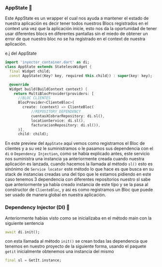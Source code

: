 ### AppState 🔮

Este AppState es un wrapper el cual nos ayuda a mantener el estado de nuestra aplicación es decir tener todos nuestros Blocs registrados en el context una vez que la aplicación inicie, esto nos da la oportunidad de tener usar diferentes blocs en diferentes pantallas sin el miedo de obtener un error de que nuestro bloc no se ha registrado en el context de nuestra aplicación.

e.j del AppState
```dart
import 'inyector_container.dart' as di;
class AppState extends StatelessWidget {
  final Widget child;
  const AppState({Key? key, required this.child}) : super(key: key);

  @override
  Widget build(BuildContext context) {
    return MultiBlocProvider(providers: [      
      //BLOC CLIENTES
      BlocProvider<ClienteBloc>(
        create: (context) => ClienteBloc(
            //REPOSITORY DEPENDENCY
            cuentasXCobrarRepository: di.sl(),
            locationService: di.sl(),
            facturacionRepository: di.sl()),
      )],
      child: child);
```
En este preview del `AppState` aquí vemos como registramos el Bloc de clientes y a su vez le suministramos o le pasamos sus dependencia con el `di` o `Dependency Injection`, como se había explicado antes, este servicio nos suministra una instancia ya anteriormente creada cuando nuestra aplicación es lanzada, cuando hacemos la llamada al método `sl()` esto es sinónimo de `Service locator` este método lo que hace es que busca en su stack de instancias creadas una del tipo que le estamos pidiendo en este caso tenemos 3 dependencia con diferentes repositorios nuestro sl sabe que anteriormente ya había creado instancia de este tipo y se la pasa al constructor de `ClienteBloc`, y asi es como registramos un Bloc que puede ser usado de manera global en nuestra aplicación.


### Dependency Injector (DI) 💉

Anteriormente habías visto como se inicializaba en el método main con la siguiente sentencia
``` dart
await di.init();
```
con esta llamada al método `init()` se crean todas las dependencia que tenemos en nuestro proyecto de la siguiente forma, usando el paquete `getit` inicialmente obtenemos una instancia del mismo 
```dart 
final sl = GetIt.instance;
 ```